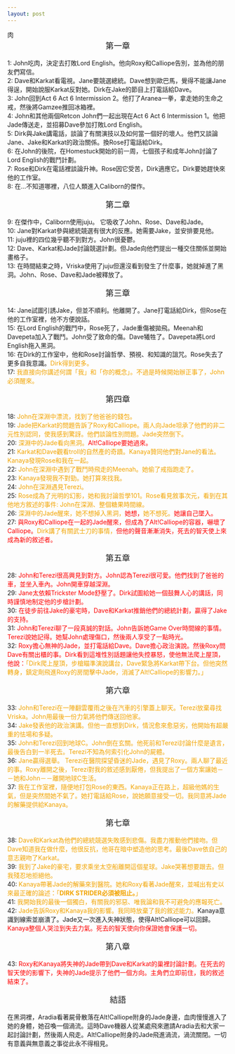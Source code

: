 ```yaml
---
layout: post
---
```


<div class="page">
  <div class="pagehead">
    <span class="pagehead-translation">肉</span><br/>
  </div>
  <div class="pagebody">
    <div style="text-align: center; font-size: 1.33em;">第一章</div><br/>
    1: John吃肉，決定去打敗Lord English。他向Roxy和Calliope告別，並為他的朋友們寫信。<br/>
    2: Dave和Karkat看電視。Jane要競選總統。Dave想到歐巴馬，覺得不能讓Jane得逞，開始說服Karkat反對她。Dirk在Jake的節目上打電話給Dave。<br/>
    3: John回到Act 6 Act 6 Intermission 2。他打了Aranea一拳，拿走她的生命之戒，然後將Gamzee推回冰箱裡。<br/>
    4: John和其他兩個Retcon John們一起出現在Act 6 Act 6 Intermission 1。他把Jade傳送走，並招募Dave參加打敗Lord English。<br/>
    5: Dirk與Jake講電話，談論了有關演技以及如何當一個好的壞人。他們又談論Jane、Jake和Karkat的政治關係。換Rose打電話給Dirk。<br/>
    6: 在John的後院，在Homestuck開始的前一周，七個孩子和成年John討論了Lord English的戰鬥計劃。<br/>
    7: Rose和Dirk在電話裡談論升神。Rose因它受苦，Dirk適應它。Dirk要她趕快來他的工作室。<br/>
    8: 在...不知道哪裡，八位人類進入Caliborn的傑作。<br/>
    <br/>
    <div style="text-align: center; font-size: 1.33em;">第二章</div><br/>
    9: 在傑作中，Caliborn使用juju。 它吸收了John、Rose、Dave和Jade。<br/>
    10: Jane對Karkat參與總統競選有很大的反應。她需要Jake，並安排要見他。<br/>
    11: juju裡的四位幾乎聽不到對方。John很憂鬱。<br/>
    12: Dave、Karkat和Jade討論競選計劃。但Jade向他們提出一種交住關係並開始畫格子。<br/>
    13: 在時間結束之時，Vriska使用了juju但還沒看到發生了什麼事，她就掉進了黑洞。John、Rose、Dave和Jade被釋放了。<br/>
    <br/>
    <div style="text-align: center; font-size: 1.33em;">第三章</div><br/>
    14: Jane試圖引誘Jake，但並不順利。他離開了。Jane打電話給Dirk，但Rose在他的工作室裡，他不方便說話。<br/>
    15: 在Lord English的戰鬥中，Rose死了，Jade重傷被拋飛。Meenah和Davepeta加入了戰鬥。John受了致命的傷。Dave犧牲了。Davepeta將Lord English拖入黑洞。<br/>
    16: 在Dirk的工作室中，他和Rose討論哲學、預視、和知識的詛咒。Rose失去了更多自我意識。<span style="color: #f2A400;">Dirk得到更多。</span><br/>
    17: <span style="color: #f2A400;">我直接向你講述何謂「我」和「你的概念」。不過是時候開始辦正事了，John必須醒來。</span><br/>
    <br/>
    <div style="text-align: center; font-size: 1.33em;">第四章</div><br/>
    18: <span style="color: #f2A400;">John在深淵中漂流，找到了他爸爸的錢包。</span><br/>
    19: <span style="color: #f2A400;">Jade把Karkat的問題告訴了Roxy和Calliope。兩人向Jade坦承了他們的非二元性別認同，使我感到驚訝。他們談論性別問題。Jade突然倒下。</span><br/>
    20: <span style="color: #f2A400;">深淵中的Jade看向黑洞。</span><span style="color: #ff0000;">Alt!Calliope要她過來。</span><br/>
    21: <span style="color: #f2A400;">Karkat和Dave觀看troll的自然產的奇蹟。Kanaya贊同他們對Jane的看法。Kanaya發現Rose和我在一起。</span><br/>
    22: <span style="color: #f2A400;">John在深淵中遇到了戰鬥時飛走的Meenah。她偷了戒指跑走了。</span><br/>
    23: <span style="color: #f2A400;">Kanaya發現我不對勁。她打算來找我。</span><br/>
    24: <span style="color: #f2A400;">John在深淵遇見Terezi。</span><br/>
    25: <span style="color: #f2A400;">Rose成為了光明的幻影，她和我討論哲學101。Rose看見敘事次元，看到在其他地方敘述的事件: John在深淵、整個糖果時間線。</span><br/>
    26: <span style="color: #f2A400;">深淵中的Jade醒來，她不想掉入黑洞，<span style="color: #ff0000;">她想，</span>她不想死。<span style="color: #ff0000;">她讓自己墜入。</span></span><br/>
    27: <span style="color: #ff0000;">與Roxy和Calliope在一起的Jade醒來，但成為了Alt!Calliope的容器，嚇壞了Calliope。<span style="color: #f2A400;">Dirk講了有關武士刀的事情，</span>但他的聲音漸漸消失，死去的智天使上來成為新的敘述者。</span><br/>
    <br/>
    <div style="text-align: center; font-size: 1.33em;">第五章</div><br/>
    28: <span style="color: #ff0000;">John和Terezi很高興見到對方。John認為Terezi很可愛。他們找到了爸爸的車，並坐入車內。John開車穿越深淵。</span><br/>
    29: <span style="color: #ff0000;">Jane太依賴Trickster Mode舒壓了。Dirk試圖給她一個鼓舞人心的講話，同時謹慎地制定他的步槍計劃。</span><br/>
    30: <span style="color: #ff0000;">在徒步前往Jake的豪宅時，Dave和Karkat推銷他們的總統計劃，贏得了Jake的支持。</span><br/>
    31: <span style="color: #ff0000;">John和Terezi聊了一段真誠的對話。John告訴她Game Over時間線的事情。Terezi說她記得。她幫John處理傷口，然後兩人享受了一點時光。</span><br/>
    32: <span style="color: #ff0000;">Roxy擔心無神的Jade，並打電話給Dave。Dave擔心政治演說。然後Roxy問Dave有關出櫃的事。Dirk看到這堆性別話題讓他失控暴怒，使他無法爬上屋頂，他說：</span><span style="color: #f2A400;">「Dirk爬上屋頂，步槍瞄準演說講台，Dave緊急將Karkat帶下台。但他突然轉身，鎮定劑飛進Roxy的房間擊中Jade，消滅了Alt!Calliope的影響力。」</span><br/>
    <br/>
    <div style="text-align: center; font-size: 1.33em;">第六章</div><br/>
    33: <span style="color: #f2A400;">John和Terezi在一陣翻雲覆雨之後在汽車的引擎蓋上聊天。Terezi放棄尋找Vriska。John用最後一份力氣將他們傳送回他家。</span><br/>
    34: <span style="color: #f2A400;">Jake發表他的政治演講。但他一直想到Dirk，情況愈來愈惡劣，他開始有超嚴重的怯場和多疑。</span><br/>
    35: <span style="color: #f2A400;">John和Terezi回到地球C。John倒在玄關。他死前和Terezi討論什麼是遺言，最後告白到一半死去。Terezi不知為何索引化John的屍體。</span><br/>
    36: <span style="color: #f2A400;">Jane贏得選舉。 Terezi在醫院探望昏迷的Jade，遇見了Roxy。兩人聊了最近的事。Roxy離開之後，Terezi對我的敘述感到厭倦，但我提出了一個方案讓她－－她和John－－離開地球C生活。</span><br/>
    37: <span style="color: #f2A400;">我在工作室裡，隨便地打包Rose的東西。Kanaya正在路上，超級他媽的生氣，但是突然間她不氣了。她打電話給Rose，說她願意接受一切。我同意將Jade的解藥提供給Kanaya。</span><br/>
    <br/>
    <div style="text-align: center; font-size: 1.33em;">第七章</div><br/>
    38: <span style="color: #f2A400;">Dave和Karkat為他們的總統競選失敗感到悲傷。我盡力推動他們接吻。但Dave知道我在做什麼，他很反抗，他哥在暗中塑造他的思考。最後Dave依自己的意志親吻了Karkat。</span><br/>
    39: <span style="color: #f2A400;">我到了Jake的豪宅，要求乘坐太空船離開這個星球。Jake哭著想要跟去。但我殘忍地拒絕他。</span><br/>
    40: <span style="color: #f2A400;">Kanaya帶著Jade的解藥來到醫院。她和Roxy看著Jade醒來，並喊出有史以來最正確的論述：「<b>DIRK STRIDER必須被阻止。</b>」</span><br/>
    41: <span style="color: #f2A400;">我開始我的最後一個獨白，有關我的邪惡、唯我論和我不可避免的應報死亡。</span><br/>
    42: <span style="color: #f2A400;">Jade告訴Roxy和Kanaya我的影響。我同時放棄了我的敘述能力。</span>Kanaya意識到線索並崩潰了。Jade又一次進入失神狀態，使得Alt!Calliope可以回歸。<span style="color: #ff0000;">Kanaya整個人哭泣到失去力氣。死去的智天使向你保證她會保護一切。</span><br/>
    <br/>
    <div style="text-align: center; font-size: 1.33em;">第八章</div><br/>
    43: <span style="color: #ff0000;">Roxy和Kanaya將失神的Jade帶到Dave和Karkat的巢裡討論計劃。在死去的智天使的影響下，失神的Jade提示了他們一個方向。主角們立即前住，我的敘述結束了。</span><br/>
    <br/>
    <div style="text-align: center; font-size: 1.33em;">結語</div><br/>
    在黑洞裡，Aradia看著屍骨散落在Alt!Calliope附身的Jade身邊，血肉慢慢進入了她的身體，她召喚一個渦流。這時Dave機器人從某處飛來邀請Aradia去和大家一起討論計劃，然後兩人飛走。Alt!Calliope附身的Jade飛進渦流，渦流關閉。一切有意義與無意義之事從此永不得相見。<br/>
    <br/>
  </div>
  <div class="pagefoot">
  </div>
